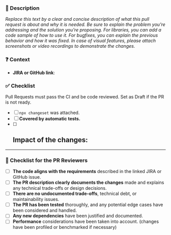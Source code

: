<!--
Thank you for your contribution! 👍
Please make sure to read CONTRIBUTING.md if you have not already. Pull Requests that do not comply with the rules will be arbitrarily closed.
-->

### 📝 Description

_Replace this text by a clear and concise description of what this pull request is about and why it is needed. Be sure to explain the problem you're addressing and the solution you're proposing._
_For libraries, you can add a code sample of how to use it._
_For bugfixes, you can explain the previous behavior and how it was fixed._
_In case of visual features, please attach screenshots or video recordings to demonstrate the changes._

<!--
| Before        | After         |
| ------------- | ------------- |
|               |               |
-->

### ❓ Context

- **JIRA or GitHub link**: <!-- Attach the relevant ticket number if applicable. (e.g., [JIRA-123] for Jira or #123 for a Github issue) -->

### ✅ Checklist

Pull Requests must pass the CI and be code reviewed. Set as Draft if the PR is not ready.

- [ ] `npx changeset` was attached.
- [ ] **Covered by automatic tests.** <!-- if not, please explain. (Feature must be tested / Bugfix must bring non-regression) -->
- [ ] **Impact of the changes:** <!-- Please take some time to list the impact & what specific areas Quality Assurance (QA) should focus on -->
  - 

---

### 🧐 Checklist for the PR Reviewers

<!-- Please do not edit this if you are the PR author -->

- [ ] **The code aligns with the requirements** described in the linked JIRA or GitHub issue.
- [ ] **The PR description clearly documents the changes** made and explains any technical trade-offs or design decisions.
- [ ] **There are no undocumented trade-offs**, technical debt, or maintainability issues.
- [ ] **The PR has been tested** thoroughly, and any potential edge cases have been considered and handled.
- [ ] **Any new dependencies** have been justified and documented.
- [ ] **Performance** considerations have been taken into account. (changes have been profiled or benchmarked if necessary)
